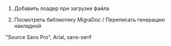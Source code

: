 1. Добавить лоадер при загрузке файла


4. Посмотреть библиотеку MigraDoc / Переписать генерацию накладной

"Source Sans Pro", Arial, sans-serif
